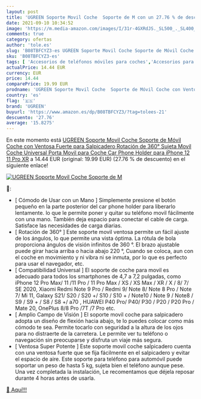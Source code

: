 ```yaml
---
layout: post
title: 'UGREEN Soporte Movil Coche  Soporte de M con un 27.76 % de descuento'
date: 2021-09-10 10:34:52
image: 'https://m.media-amazon.com/images/I/31r-4GXRdJS._SL500_._SL400_.jpg'
comments: true
category: ofertas
author: 'tole.es'
slug: 'B08TBFCYZ3-es UGREEN Soporte Movil Coche Soporte de Móvil Coche con...'
sku: 'B08TBFCYZ3-es'
tags: [ 'Accesorios de teléfonos móviles para coches','Accesorios para móviles','Comunicación móvil y accesorios','Cunas de teléfonos móviles para coches','Electrónica','iphone','ugreen', ]
actualPrice: 14.44 EUR
currency: EUR
price: 14.44
comparePrice: 19.99 EUR
prodname: 'UGREEN Soporte Movil Coche  Soporte de Móvil Coche con Ventosa Fuerte para Salpicadero Rotación de 360°  Sujeta Movil Coche Universal Porta Movil para Coche Car Phone Holder para iPhone 12 11 Pro XR'
country: 'es'
flag: '🇪🇸'
brand: 'UGREEN'
buyurl: 'https://www.amazon.es/dp/B08TBFCYZ3/?tag=tolees-21'
descuento: '27.76'
average: '15.8275'
---
```


En este momento está [UGREEN Soporte Movil Coche  Soporte de Móvil Coche con Ventosa Fuerte para Salpicadero Rotación de 360°  Sujeta Movil Coche Universal Porta Movil para Coche Car Phone Holder para iPhone 12 11 Pro XR](https://www.amazon.es/dp/B08TBFCYZ3/?tag=tolees-21) a 14.44 EUR (original: 19.99 EUR) (27.76 %  de descuento) en el siguiente enlace!

[![UGREEN Soporte Movil Coche  Soporte de M](https://m.media-amazon.com/images/I/31r-4GXRdJS._SL500_._SL400_.jpg)](https://www.amazon.es/dp/B08TBFCYZ3/?tag=tolees-21)

🔎:

- [ Cómodo de Usar con un Mano ] Simplemente presione el botón pequeño en la parte posterior del car phone holder para liberarlo lentamente. lo que le permite poner y quitar su teléfono movil fácilmente con una mano. También deja espacio para conectar el cable de carga. Satisface las necesidades de carga diarias.
- [ Rotación de 360° ] Este soporte movil ventosa permite un fácil ajuste de los ángulos, lo que permite una vista óptima. La rótula de bola proporciona ángulos de visión infinitos de 360 °. El brazo ajustable puede girar hacia arriba o hacia abajo 220 °, Cuando se coloca, aun con el coche en movimiento y ni vibra ni se inmuta, por lo que es perfecto para usar el navegador, etc.
- [ Compatibilidad Universal ] El soporte de coche para movil es adecuado para todos los smartphones de 4,7 a 7,2 pulgadas, como iPhone 12 Pro Max/ 11 /11 Pro / 11 Pro Max / XS / XS Max / XR / X / 8/ 7/ SE 2020, Xiaomi Redmi Note 9 Pro / Redmi 9/ Note 8/ Note 8 Pro / Note 7/ Mi 11, Galaxy S21/ S20 / S20 +/ S10 / S10 + / Note10 / Note 9 / Note8 / S9 / S9 + / S8 / S8 +/ a70 , HUAWEI P40 Pro/ P40/ P30 / P20 / P20 Pro / Mate 20, OnePlus 8/8 Pro /7T /7 Pro etc.
- [ Amplio Campo de Visión ] El soporte movil coche para salpicadero adopta un diseño de flexión hacia abajo, te lo puedes colocar como más cómodo te sea. Permite tocarlo con seguridad a la altura de los ojos para no distraerte de la carretera. Le permite ver tu teléfono o navegación sin preocuparse y disfruta un viaje más segura.
- [ Ventosa Super Potente ] Este soporte movil coche salpicadero cuenta con una ventosa fuerte que se fija fácilmente en el salpicadero y evitar el espacio de aire. Este soporte para teléfono para automóvil puede soportar un peso de hasta 5 kg, sujeta bien el teléfono aunque pese. Una vez completada la instalación, Le recomentamos que déjela reposar durante 4 horas antes de usarla.

[🛒 Aquí!!!](https://www.amazon.es/dp/B08TBFCYZ3/?tag=tolees-21)
